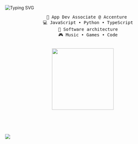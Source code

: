 <img src="https://readme-typing-svg.herokuapp.com?font=Inconsolata&pause=1000&width=435&lines=Hi%2C+I'm+Andrei." alt="Typing SVG" />


<br>
<div align="center">
    <pre>
    💼 App Dev Associate @ Accenture 
    💻 JavaScript • Python • TypeScript
    📖 Software architecture
    🎮 Music • Games • Code
    </pre>  
</div>
<div align="center">
    <img src="https://media.tenor.com/_e28Mgarn9wAAAAM/mika-misono-mika.gif" height="200" align="center">
</div>



<br><br><br>

[![](https://img.shields.io/badge/linkedin-0a66c2)](https://www.linkedin.com/in/andrei-togni-374a2221b/)

